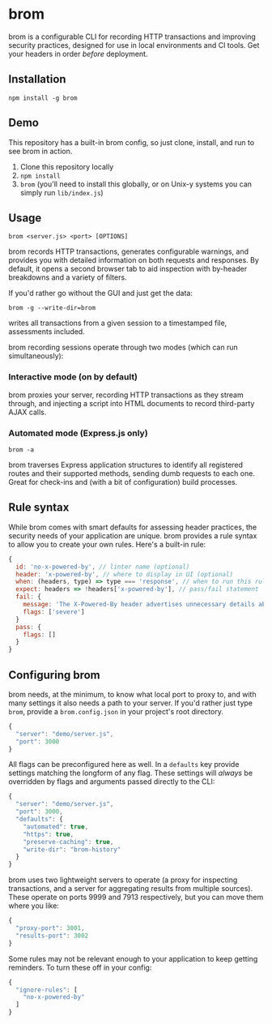 # brom

 brom is a configurable CLI for recording HTTP transactions and improving
 security practices, designed for use in local environments and CI tools.
 Get your headers in order _before_ deployment.

## Installation

`npm install -g brom`

## Demo

This repository has a built-in brom config, so just clone, install, and
run to see brom in action.

1. Clone this repository locally
2. `npm install`
3. `brom` (you'll need to install this globally, or on Unix-y systems you
   can simply run `lib/index.js`)

## Usage

`brom <server.js> <port> [OPTIONS]`

brom records HTTP transactions, generates configurable warnings, and
provides you with detailed information on both requests and responses. By
default, it opens a second browser tab to aid inspection with by-header
breakdowns and a variety of filters.

If you'd rather go without the GUI and just get the data:

`brom -g --write-dir=brom`

writes all transactions from a given session to a timestamped file,
assessments included.

brom recording sessions operate through two modes (which can run
simultaneously):

### Interactive mode (on by default)

brom proxies your server, recording HTTP transactions as they stream
through, and injecting a script into HTML documents to record third-party
AJAX calls.

### Automated mode (Express.js only)

`brom -a`

brom traverses Express application structures to identify all registered
routes and their supported methods, sending dumb requests to each one.
Great for check-ins and (with a bit of configuration) build processes.

## Rule syntax

While brom comes with smart defaults for assessing header practices, the
security needs of your application are unique. brom provides a rule syntax
to allow you to create your own rules. Here's a built-in rule:

```javascript
{
  id: 'no-x-powered-by', // linter name (optional)
  header: 'x-powered-by', // where to display in UI (optional)
  when: (headers, type) => type === 'response', // when to run this rule
  expect: headers => !headers['x-powered-by'], // pass/fail statement
  fail: {
    message: 'The X-Powered-By header advertises unnecessary details about your server, and should not be sent.',
    flags: ['severe']
  }
  pass: {
    flags: []
  }
}
```

## Configuring brom

brom needs, at the minimum, to know what local port to proxy to, and with
many settings it also needs a path to your server. If you'd rather just
type `brom`, provide a `brom.config.json` in your project's root
directory.

```javascript
{
  "server": "demo/server.js",
  "port": 3000
}
```

All flags can be preconfigured here as well. In a `defaults` key provide
settings matching the longform of any flag. These settings will _always_
be overridden by flags and arguments passed directly to the CLI:

```javascript
{
  "server": "demo/server.js",
  "port": 3000,
  "defaults": {
    "automated": true,
    "https": true,
    "preserve-caching": true,
    "write-dir": "brom-history"
  }
}
```

brom uses two lightweight servers to operate (a proxy for inspecting
transactions, and a server for aggregating results from multiple sources).
These operate on ports 9999 and 7913 respectively, but you can move them
where you like:

```javascript
{
  "proxy-port": 3001,
  "results-port": 3002
}
```

Some rules may not be relevant enough to your application to keep getting
reminders. To turn these off in your config:

```javascript
{
  "ignore-rules": [
    "no-x-powered-by"
  ]
}
```
